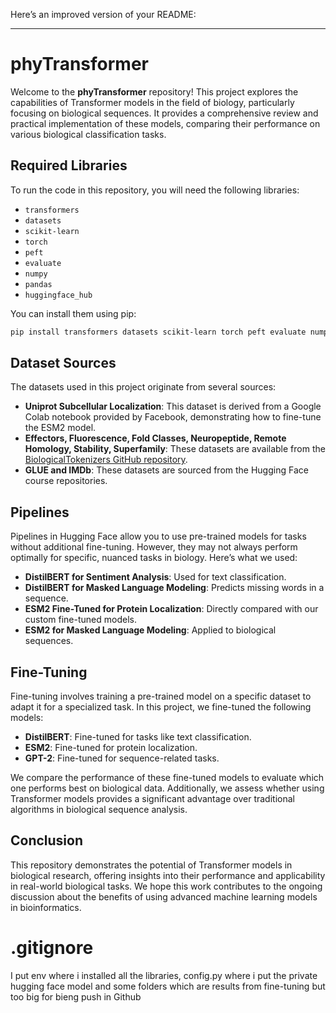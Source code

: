Here’s an improved version of your README:

---

# phyTransformer

Welcome to the **phyTransformer** repository! This project explores the capabilities of Transformer models in the field of biology, particularly focusing on biological sequences. It provides a comprehensive review and practical implementation of these models, comparing their performance on various biological classification tasks.

## Required Libraries

To run the code in this repository, you will need the following libraries:

- `transformers`
- `datasets`
- `scikit-learn`
- `torch`
- `peft`
- `evaluate`
- `numpy`
- `pandas`
- `huggingface_hub`

You can install them using pip:

```bash
pip install transformers datasets scikit-learn torch peft evaluate numpy pandas huggingface_hub
```

## Dataset Sources

The datasets used in this project originate from several sources:

- **Uniprot Subcellular Localization**: This dataset is derived from a Google Colab notebook provided by Facebook, demonstrating how to fine-tune the ESM2 model.
- **Effectors, Fluorescence, Fold Classes, Neuropeptide, Remote Homology, Stability, Superfamily**: These datasets are available from the [BiologicalTokenizers GitHub repository](https://github.com/technion-cs-nlp/BiologicalTokenizers).
- **GLUE and IMDb**: These datasets are sourced from the Hugging Face course repositories.

## Pipelines

Pipelines in Hugging Face allow you to use pre-trained models for tasks without additional fine-tuning. However, they may not always perform optimally for specific, nuanced tasks in biology. Here’s what we used:

- **DistilBERT for Sentiment Analysis**: Used for text classification.
- **DistilBERT for Masked Language Modeling**: Predicts missing words in a sequence.
- **ESM2 Fine-Tuned for Protein Localization**: Directly compared with our custom fine-tuned models.
- **ESM2 for Masked Language Modeling**: Applied to biological sequences.

## Fine-Tuning

Fine-tuning involves training a pre-trained model on a specific dataset to adapt it for a specialized task. In this project, we fine-tuned the following models:

- **DistilBERT**: Fine-tuned for tasks like text classification.
- **ESM2**: Fine-tuned for protein localization.
- **GPT-2**: Fine-tuned for sequence-related tasks.

We compare the performance of these fine-tuned models to evaluate which one performs best on biological data. Additionally, we assess whether using Transformer models provides a significant advantage over traditional algorithms in biological sequence analysis.

## Conclusion

This repository demonstrates the potential of Transformer models in biological research, offering insights into their performance and applicability in real-world biological tasks. We hope this work contributes to the ongoing discussion about the benefits of using advanced machine learning models in bioinformatics.

# .gitignore
I put env where i installed all the libraries, config.py where i put the private hugging face model and some folders which are results from fine-tuning but too big for bieng push in Github